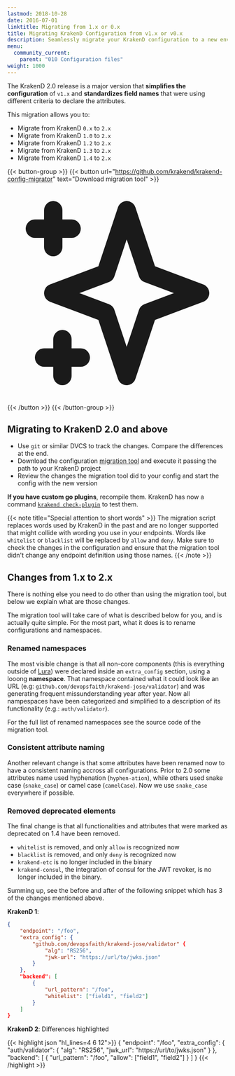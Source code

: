 ```yaml
---
lastmod: 2018-10-28
date: 2016-07-01
linktitle: Migrating from 1.x or 0.x
title: Migrating KrakenD Configuration from v1.x or v0.x
description: Seamlessly migrate your KrakenD configuration to a new environment. Hassle-free transition for your API Gateway
menu:
  community_current:
    parent: "010 Configuration files"
weight: 1000
---
```


The KrakenD 2.0 release is a major version that **simplifies the configuration** of `v1.x` and **standardizes field names** that were using different criteria to declare the attributes.

This migration allows you to:

- Migrate from KrakenD `0.x` to `2.x`
- Migrate from KrakenD `1.0` to `2.x`
- Migrate from KrakenD `1.2` to `2.x`
- Migrate from KrakenD `1.3` to `2.x`
- Migrate from KrakenD `1.4` to `2.x`

{{< button-group >}}
{{< button url="https://github.com/krakend/krakend-config-migrator" text="Download migration tool" >}}<svg xmlns="http://www.w3.org/2000/svg" class="h-6 w-6" fill="none" viewBox="0 0 24 24" stroke="currentColor"><path stroke-linecap="round" stroke-linejoin="round" stroke-width="2" d="M5 3v4M3 5h4M6 17v4m-2-2h4m5-16l2.286 6.857L21 12l-5.714 2.143L13 21l-2.286-6.857L5 12l5.714-2.143L13 3z" /></svg>
{{< /button >}}
{{< /button-group >}}


## Migrating to KrakenD 2.0 and above

- Use `git` or similar DVCS to track the changes. Compare the differences at the end.
- Download the configuration [migration tool](https://github.com/krakend/krakend-config-migrator) and execute it passing the path to your KrakenD project
- Review the changes the migration tool did to your config and start the config with the new version

**If you have custom go plugins**, recompile them. KrakenD has now a command [`krakend check-plugin`](/docs/extending/check-plugin/) to test them.

{{< note title="Special attention to short words" >}}
The migration script replaces words used by KrakenD in the past and are no longer supported that might collide with wording you use in your endpoints. Words like `whitelist` or `blacklist` will be replaced by `allow` and `deny`. Make sure to check the changes in the configuration and ensure that the migration tool didn't change any endpoint definition using those names.
{{< /note >}}

## Changes from 1.x to 2.x
There is nothing else you need to do other than using the migration tool, but below we explain what are those changes.

The migration tool will take care of what is described below for you, and is actually quite simple. For the most part, what it does is to rename configurations and namespaces.

### Renamed namespaces
The most visible change is that all non-core components (this is everything outside of [Lura](https://luraproject.org)) were declared inside an `extra_config` section, using a looong **namespace**. That namespace contained what it could look like an URL (e.g: `github.com/devopsfaith/krakend-jose/validator`) and was generating frequent missunderstanding year after year. Now all nampespaces have been categorized and simplified to a description of its functionality (e.g.: `auth/validator`).

For the full list of renamed namespaces see the source code of the migration tool.

### Consistent attribute naming
Another relevant change is that some attributes have been renamed now to have a consistent naming accross all configurations. Prior to 2.0 some attributes name used hyphenation (`hyphen-ation`), while others used snake case (`snake_case`) or camel case (`camelCase`). Now we use `snake_case` everywhere if possible.

### Removed deprecated elements
The final change is that all functionalities and attributes that were marked as deprecated on 1.4 have been removed.

- `whitelist` is removed, and only `allow` is recognized now
- `blacklist` is removed, and only `deny` is recognized now
- `krakend-etc` is no longer included in the binary
- `krakend-consul`, the integration of consul for the JWT revoker, is no longer included in the binary.

Summing up, see the before and after of the following snippet which has 3 of the changes mentioned above.

**KrakenD 1**:

```json
{
    "endpoint": "/foo",
    "extra_config": {
        "github.com/devopsfaith/krakend-jose/validator" {
            "alg": "RS256",
            "jwk-url": "https://url/to/jwks.json"
        }
    },
    "backend": [
        {
            "url_pattern": "/foo",
            "whitelist": ["field1", "field2"]
        }
    ]
}
```


**KrakenD 2**:
Differences highlighted

{{< highlight json "hl_lines=4 6 12">}}
{
    "endpoint": "/foo",
    "extra_config": {
        "auth/validator": {
            "alg": "RS256",
            "jwk_url": "https://url/to/jwks.json"
        }
    },
    "backend": [
        {
            "url_pattern": "/foo",
            "allow": ["field1", "field2"]
        }
    ]
}
{{< /highlight >}}
